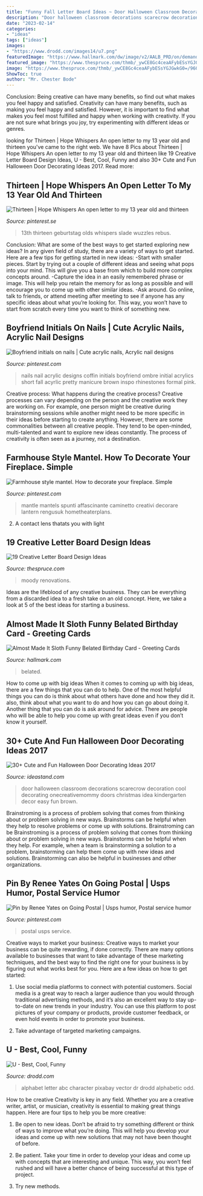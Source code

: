 ```yaml
---
title: "Funny Fall Letter Board Ideas ~ Door Halloween Classroom Decorations Scarecrow Decoration Cool Decorating Onecreativemommy Doors Christmas Idea Kindergarten Decor Easy Fun Brown"
description: "Door halloween classroom decorations scarecrow decoration cool decorating onecreativemommy doors christmas idea kindergarten decor easy fun brown"
date: "2023-02-14"
categories:
- "ideas"
tags: ["ideas"]
images:
- "https://www.drodd.com/images14/u7.png"
featuredImage: "https://www.hallmark.com/dw/image/v2/AALB_PRD/on/demandware.static/-/Sites-hallmark-master/default/dw481cac36/images/finished-goods/Sloth-With-Letter-Funny-Belated-Birthday-Card_399ZZB3496_04.jpg?sw=1920"
featured_image: "https://www.thespruce.com/thmb/_ywCE8Gc4ceaAFybESsYGJGwkG0=/960x0/filters:no_upscale():max_bytes(150000):strip_icc()/letter-board-tips-tricks-1-of-1-5b048d033de4230039a07ea0.jpg"
image: "https://www.thespruce.com/thmb/_ywCE8Gc4ceaAFybESsYGJGwkG0=/960x0/filters:no_upscale():max_bytes(150000):strip_icc()/letter-board-tips-tricks-1-of-1-5b048d033de4230039a07ea0.jpg"
ShowToc: true
author: "Mr. Chester Bode"
---
```



Conclusion: Being creative can have many benefits, so find out what makes you feel happy and satisfied.
Creativity can have many benefits, such as making you feel happy and satisfied. However, it is important to find what makes you feel most fulfilled and happy when working with creativity. If you are not sure what brings you joy, try experimenting with different ideas or genres.

	

		
looking for Thirteen | Hope Whispers An open letter to my 13 year old and thirteen you've came to the right web. We have 8 Pics about Thirteen | Hope Whispers An open letter to my 13 year old and thirteen like 19 Creative Letter Board Design Ideas, U - Best, Cool, Funny and also 30+ Cute and Fun Halloween Door Decorating Ideas 2017. Read more:
		
    
## Thirteen | Hope Whispers An Open Letter To My 13 Year Old And Thirteen

<img loading=lazy src="https://i.pinimg.com/736x/18/61/6f/18616ff6eb406f13db368acbf5f2d77b.jpg" onerror="this.onerror=null;this.src='https://tse3.mm.bing.net/th?id=OIP.ubDsPRT1VMAlhLxp5fJCqgAAAA&amp;pid=15.1';" alt="Thirteen | Hope Whispers An open letter to my 13 year old and thirteen">

_Source: pinterest.se_

>13th thirteen geburtstag olds whispers slade wuzzles rebus. 

	

Conclusion: What are some of the best ways to get started exploring new ideas?
In any given field of study, there are a variety of ways to get started. Here are a few tips for getting started in new ideas: 
-Start with smaller pieces. Start by trying out a couple of different ideas and seeing what pops into your mind. This will give you a base from which to build more complex concepts around. 
-Capture the idea in an easily remembered phrase or image. This will help you retain the memory for as long as possible and will encourage you to come up with other similar ideas. 
-Ask around. Go online, talk to friends, or attend meeting after meeting to see if anyone has any specific ideas about what you’re looking for. This way, you won’t have to start from scratch every time you want to think of something new.

    
## Boyfriend Initials On Nails | Cute Acrylic Nails, Acrylic Nail Designs

<img loading=lazy src="https://i.pinimg.com/736x/b2/13/58/b21358f5cfbb6447424235a768671d0d.jpg" onerror="this.onerror=null;this.src='https://tse1.mm.bing.net/th?id=OIP.7eLdrFzkAuVjBjJDXngjxAHaJ3&amp;pid=15.1';" alt="Boyfriend initials on nails | Cute acrylic nails, Acrylic nail designs">

_Source: pinterest.com_

>nails nail acrylic designs coffin initials boyfriend ombre initial acrylics short fall acyrlic pretty manicure brown inspo rhinestones formal pink. 

	

Creative process: What happens during the creative process?
Creative processes can vary depending on the person and the creative work they are working on. For example, one person might be creative during brainstorming sessions while another might need to be more specific in their ideas before starting to create anything. However, there are some commonalities between all creative people. They tend to be open-minded, multi-talented and want to explore new ideas constantly. The process of creativity is often seen as a journey, not a destination.

    
## Farmhouse Style Mantel. How To Decorate Your Fireplace. Simple

<img loading=lazy src="https://i.pinimg.com/736x/90/26/b1/9026b161fd164f3406cb3fd86e84a99d.jpg" onerror="this.onerror=null;this.src='https://tse1.mm.bing.net/th?id=OIP.FTuumag_LmVCsxph4H2hVwHaJ3&amp;pid=15.1';" alt="Farmhouse style mantel. How to decorate your fireplace. Simple">

_Source: pinterest.com_

>mantle mantels spunti affascinante caminetto creativi decorare lantern rengusuk hometheaterplans. 

	

2. A contact lens thatats you with light

    
## 19 Creative Letter Board Design Ideas

<img loading=lazy src="https://www.thespruce.com/thmb/_ywCE8Gc4ceaAFybESsYGJGwkG0=/960x0/filters:no_upscale():max_bytes(150000):strip_icc()/letter-board-tips-tricks-1-of-1-5b048d033de4230039a07ea0.jpg" onerror="this.onerror=null;this.src='https://tse3.mm.bing.net/th?id=OIP.araBhjn9uO_Hf_ZgkuRErwHaLH&amp;pid=15.1';" alt="19 Creative Letter Board Design Ideas">

_Source: thespruce.com_

>moody renovations. 

	

Ideas are the lifeblood of any creative business. They can be everything from a discarded idea to a fresh take on an old concept. Here, we take a look at 5 of the best ideas for starting a business.

    
## Almost Made It Sloth Funny Belated Birthday Card - Greeting Cards

<img loading=lazy src="https://www.hallmark.com/dw/image/v2/AALB_PRD/on/demandware.static/-/Sites-hallmark-master/default/dw481cac36/images/finished-goods/Sloth-With-Letter-Funny-Belated-Birthday-Card_399ZZB3496_04.jpg?sw=1920" onerror="this.onerror=null;this.src='https://tse4.mm.bing.net/th?id=OIP.vXQB55k37YfVabEEv7jksAHaHa&amp;pid=15.1';" alt="Almost Made It Sloth Funny Belated Birthday Card - Greeting Cards">

_Source: hallmark.com_

>belated. 

	

How to come up with big ideas
When it comes to coming up with big ideas, there are a few things that you can do to help. One of the most helpful things you can do is think about what others have done and how they did it. also, think about what you want to do and how you can go about doing it. Another thing that you can do is ask around for advice. There are people who will be able to help you come up with great ideas even if you don’t know it yourself.

    
## 30+ Cute And Fun Halloween Door Decorating Ideas 2017

<img loading=lazy src="http://ideastand.com/wp-content/uploads/2016/10/halloween-door/24-halloween-door-decoration.jpg" onerror="this.onerror=null;this.src='https://tse2.mm.bing.net/th?id=OIP.ZwunUv4nO5o3HRA09oX5tgHaLH&amp;pid=15.1';" alt="30+ Cute and Fun Halloween Door Decorating Ideas 2017">

_Source: ideastand.com_

>door halloween classroom decorations scarecrow decoration cool decorating onecreativemommy doors christmas idea kindergarten decor easy fun brown. 

	

Brainstroming is a process of problem solving that comes from thinking about or problem solving in new ways. Brainstorms can be helpful when they help to resolve problems or come up with solutions. Brainstroming can be
Brainstroming is a process of problem solving that comes from thinking about or problem solving in new ways. Brainstorms can be helpful when they help. For example, when a team is brainstorming a solution to a problem, brainstorming can help them come up with new ideas and solutions. Brainstorming can also be helpful in businesses and other organizations.

    
## Pin By Renee Yates On Going Postal | Usps Humor, Postal Service Humor

<img loading=lazy src="https://i.pinimg.com/736x/8f/62/61/8f62610a4ce1431e11f222f401cd716f.jpg" onerror="this.onerror=null;this.src='https://tse2.mm.bing.net/th?id=OIP.JK65fVu7SeCy4uppj74MJAHaLV&amp;pid=15.1';" alt="Pin by Renee Yates on Going Postal | Usps humor, Postal service humor">

_Source: pinterest.com_

>postal usps service. 

	

Creative ways to market your business:
Creative ways to market your business can be quite rewarding, if done correctly. There are many options available to businesses that want to take advantage of these marketing techniques, and the best way to find the right one for your business is by figuring out what works best for you. Here are a few ideas on how to get started: 
1. Use social media platforms to connect with potential customers. Social media is a great way to reach a larger audience than you would through traditional advertising methods, and it’s also an excellent way to stay up-to-date on new trends in your industry. You can use this platform to post pictures of your company or products, provide customer feedback, or even hold events in order to promote your business. 

2. Take advantage of targeted marketing campaigns.

    
## U - Best, Cool, Funny

<img loading=lazy src="https://www.drodd.com/images14/u7.png" onerror="this.onerror=null;this.src='https://tse1.mm.bing.net/th?id=OIP.NwCxdVFI-WjGJ8Ugi-vxOQHaI7&amp;pid=15.1';" alt="U - Best, Cool, Funny">

_Source: drodd.com_

>alphabet letter abc character pixabay vector dr drodd alphabetic odd. 

	

How to be creative
Creativity is key in any field. Whether you are a creative writer, artist, or musician, creativity is essential to making great things happen. Here are four tips to help you be more creative:
1. Be open to new ideas. Don’t be afraid to try something different or think of ways to improve what you’re doing. This will help you develop your ideas and come up with new solutions that may not have been thought of before.

2. Be patient. Take your time in order to develop your ideas and come up with concepts that are interesting and unique. This way, you won’t feel rushed and will have a better chance of being successful at this type of project.

3. Try new methods.

